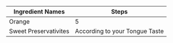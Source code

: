 Ingredient Names | Steps
-----------------|------
Orange|5 
Sweet Preservativites | According to your Tongue Taste
